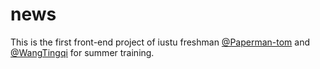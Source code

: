 # news

This is the first front-end project of iustu freshman [@Paperman-tom](https://github.com/Paperman-tom) and [@WangTingqi](https://github.com//WangTingqi) for summer training. 
